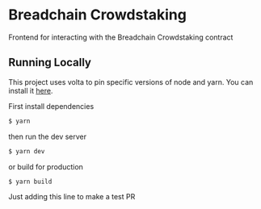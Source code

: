 # Breadchain Crowdstaking

Frontend for interacting with the Breadchain Crowdstaking contract

## Running Locally

This project uses volta to pin specific versions of node and yarn. You can install it
[here](https://docs.volta.sh/guide/getting-started).

First install dependencies

```sh
$ yarn
```

then run the dev server

```sh
$ yarn dev
```

or build for production

```sh
$ yarn build
```

Just adding this line to make a test PR
